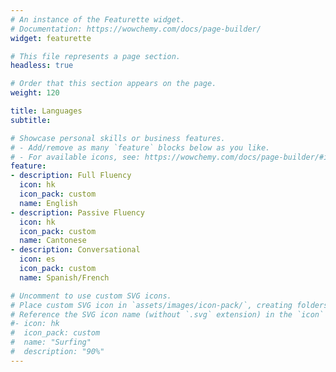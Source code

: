 ```yaml
---
# An instance of the Featurette widget.
# Documentation: https://wowchemy.com/docs/page-builder/
widget: featurette

# This file represents a page section.
headless: true

# Order that this section appears on the page.
weight: 120

title: Languages
subtitle:

# Showcase personal skills or business features.
# - Add/remove as many `feature` blocks below as you like.
# - For available icons, see: https://wowchemy.com/docs/page-builder/#icons
feature:
- description: Full Fluency
  icon: hk
  icon_pack: custom
  name: English
- description: Passive Fluency
  icon: hk
  icon_pack: custom
  name: Cantonese
- description: Conversational
  icon: es
  icon_pack: custom
  name: Spanish/French

# Uncomment to use custom SVG icons.
# Place custom SVG icon in `assets/images/icon-pack/`, creating folders if necessary.
# Reference the SVG icon name (without `.svg` extension) in the `icon` field.
#- icon: hk
#  icon_pack: custom
#  name: "Surfing"
#  description: "90%"
---
```


